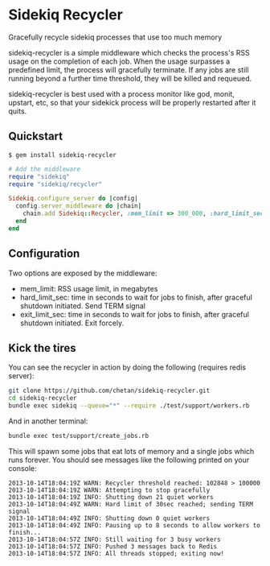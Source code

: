 # Sidekiq Recycler
Gracefully recycle sidekiq processes that use too much memory

sidekiq-recycler is a simple middleware which checks the process's RSS usage on
the completion of each job. When the usage surpasses a predefined limit, the process
will gracefully terminate. If any jobs are still running beyond a further time threshold,
they will be killed and requeued.

sidekiq-recycler is best used with a process monitor like god, monit, upstart,
etc, so that your sidekick process will be properly restarted after it quits.


## Quickstart

```
$ gem install sidekiq-recycler
```

```ruby
# Add the middleware
require "sidekiq"
require "sidekiq/recycler"

Sidekiq.configure_server do |config|
  config.server_middleware do |chain|
    chain.add Sidekiq::Recycler, :mem_limit => 300_000, :hard_limit_sec => 300, :exit_limit_sec => 600
  end
end
```


## Configuration

Two options are exposed by the middleware:

 * mem_limit: RSS usage limit, in megabytes
 * hard_limit_sec: time in seconds to wait for jobs to finish, after graceful shutdown initiated. Send TERM signal
 * exit_limit_sec: time in seconds to wait for jobs to finish, after graceful shutdown initiated. Exit forcely.

## Kick the tires

You can see the recycler in action by doing the following (requires redis server):

```bash
git clone https://github.com/chetan/sidekiq-recycler.git
cd sidekiq-recycler
bundle exec sidekiq --queue="*" --require ./test/support/workers.rb
```

And in another terminal:

```bash
bundle exec test/support/create_jobs.rb
```

This will spawn some jobs that eat lots of memory and a single jobs which runs forever.
You should see messages like the following printed on your console:

```
2013-10-14T18:04:19Z WARN: Recycler threshold reached: 102848 > 100000
2013-10-14T18:04:19Z WARN: Attempting to stop gracefully
2013-10-14T18:04:19Z INFO: Shutting down 21 quiet workers
2013-10-14T18:04:49Z WARN: Hard limit of 30sec reached; sending TERM signal
2013-10-14T18:04:49Z INFO: Shutting down 0 quiet workers
2013-10-14T18:04:49Z INFO: Pausing up to 8 seconds to allow workers to finish...
2013-10-14T18:04:57Z INFO: Still waiting for 3 busy workers
2013-10-14T18:04:57Z INFO: Pushed 3 messages back to Redis
2013-10-14T18:04:57Z INFO: All threads stopped; exiting now!
```
